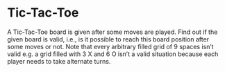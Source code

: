 # Tic-Tac-Toe
A Tic-Tac-Toe board is given after some moves are played. Find out if the given board is valid, i.e., is it possible to reach this board position after some moves or not.  Note that every arbitrary filled grid of 9 spaces isn’t valid e.g. a grid filled with 3 X and 6 O isn’t a valid situation because each player needs to take alternate turns.
